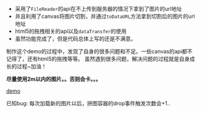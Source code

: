 


- 采用了`FileReader`的api在不上传到服务器的情况下拿到了图片的url地址
- 并且利用了canvas将图片切割，并通过`toDataURL`方法拿到切割后的图片的url地址
- html5的拖拽相关的api以及`dataTransfer`的使用
- 虽然功能完成了，但是代码总体上写的还是不满意。

制作这个demo的过程中，发现了自身的很多问题和不足。一些canvas的api都不记得了，还有html5的拖拽等等。
虽然遇到很多问题，解决问题的过程就是自身成长的过程~加油！



**尽量使用2m以内的图片。。否则会卡。。。**

<a href="https://floatsword.github.io/projects/puzzle/puzzle.html">demo</a>


已知bug:
每次加载新的图片以后，拼图容器的drop事件触发次数会+1..
